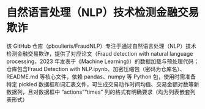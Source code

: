 # 自然语言处理（NLP）技术检测金融交易欺诈
该 GitHub 仓库（pboulieris/FraudNLP）专注于通过自然语言处理（NLP）技术检测金融交易欺诈，提供了对应论文（Fraud detection with natural language processing，2023 年发表于《Machine Learning》）的数据加载与预处理代码；仓库包含Fraud Detection with NLP.ipynb、加密压缩包（密码为仓库名）、README.md 等核心文件，依赖 pandas、numpy 等 Python 包，使用时需准备特定 pickled 数据框和词汇表文件，可生成交易动作时间均值、交易金额对数等新数据列，且对数据框中 “actions”“times” 列的格式有明确要求（均为列表嵌套列表形式）
